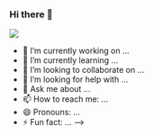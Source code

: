 ### Hi there 👋
<a href="oh930428@gmail.com" target="_blank"><img src="https://img.shields.io/badge/Gmail-oh930428@gmail.com-blue?logo=Gmail&logoColor=white"/></a>
- 🔭 I’m currently working on ...
- 🌱 I’m currently learning ...
- 👯 I’m looking to collaborate on ...
- 🤔 I’m looking for help with ...
- 💬 Ask me about ...
- 📫 How to reach me: ...
- 😄 Pronouns: ...
- ⚡ Fun fact: ...
-->
